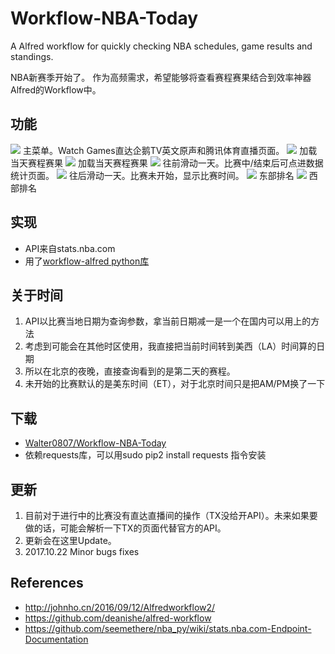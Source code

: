 # Workflow-NBA-Today

A Alfred workflow for quickly checking NBA schedules, game results and standings.

NBA新赛季开始了。
作为高频需求，希望能够将查看赛程赛果结合到效率神器Alfred的Workflow中。
## 功能
![](nbaalfredworkflow1.jpg)
主菜单。Watch Games直达企鹅TV英文原声和腾讯体育直播页面。
![](v2-82475c23792d6d62a35ad899da47258c_r.jpg)
加载当天赛程赛果
![](v2-ad0353d57948d86ad8bdc0bb0e338d57_r.jpg)
加载当天赛程赛果
![](v2-24b875d53a21c469242332d7e4215627_r.jpg)
往前滑动一天。比赛中/结束后可点进数据统计页面。
![](v2-ee7f9b6de984bd2409df99af55e6d0df_hd.jpg)
往后滑动一天。比赛未开始，显示比赛时间。
![](v2-75f1a58fbae09fcd20cf7eb1f40ecb9a_r.jpg)
东部排名
![](v2-6225bd3640778fcfd52a277c19e16845_r.jpg)
西部排名

## 实现
* API来自stats.nba.com
* 用了[workflow-alfred python库](https://github.com/deanishe/alfred-workflow)

## 关于时间
1. API以比赛当地日期为查询参数，拿当前日期减一是一个在国内可以用上的方法
2. 考虑到可能会在其他时区使用，我直接把当前时间转到美西（LA）时间算的日期
3. 所以在北京的夜晚，直接查询看到的是第二天的赛程。
4. 未开始的比赛默认的是美东时间（ET），对于北京时间只是把AM/PM换了一下

## 下载
* [Walter0807/Workflow-NBA-Today](https://github.com/Walter0807/Workflow-NBA-Today/blob/master/NBA%20today.alfredworkflow)
* 依赖requests库，可以用sudo pip2 install requests 指令安装

## 更新
1. 目前对于进行中的比赛没有直达直播间的操作（TX没给开API）。未来如果要做的话，可能会解析一下TX的页面代替官方的API。
2. 更新会在这里Update。
3. 2017.10.22 Minor bugs fixes

## References
* http://johnho.cn/2016/09/12/Alfredworkflow2/
* https://github.com/deanishe/alfred-workflow
* https://github.com/seemethere/nba_py/wiki/stats.nba.com-Endpoint-Documentation
